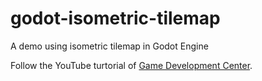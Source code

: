 # godot-isometric-tilemap
A demo using isometric tilemap in Godot Engine

Follow the YouTube turtorial of [Game Development Center](https://youtu.be/SteMRdOYrds).
